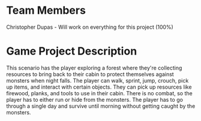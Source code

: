 # Team Members
Christopher Dupas - Will work on everything for this project (100%)
# Game Project Description
This scenario has the player exploring a forest where they're collecting resources to bring back to their cabin to protect themselves against monsters when night falls. The player can walk, sprint, jump, crouch, pick up items, and interact with certain objects. They can pick up resources like firewood, planks, and tools to use in their cabin. There is no combat, so the player has to either run or hide from the monsters. The player has to go through a single day and survive until morning without getting caught by the monsters.
